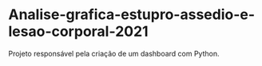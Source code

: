# Analise-grafica-estupro-assedio-e-lesao-corporal-2021
Projeto responsável pela criação de um dashboard com Python.
